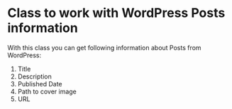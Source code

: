 <h1> Class to work with WordPress Posts information</h1>
  
  With this class you can get following information about Posts from WordPress:
  
1. Title
2. Description
3. Published Date
4. Path to cover image
5. URL

